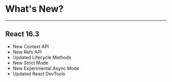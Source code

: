 # What's New?

------

## React 16.3

<!-- .slide: data-title="What's New?" -->

* New Context API<!-- .element: class="fragment" -->
* New Refs API<!-- .element: class="fragment" -->
* Updated Lifecycle Methods<!-- .element: class="fragment" -->
* New Strict Mode<!-- .element: class="fragment" -->
* New Experimental Async Mode<!-- .element: class="fragment" -->
* Updated React DevTools<!-- .element: class="fragment" -->
